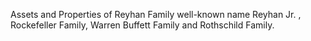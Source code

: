 Assets and Properties of Reyhan Family well-known name Reyhan Jr. , Rockefeller Family, Warren Buffett Family and Rothschild Family.
